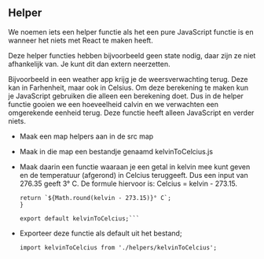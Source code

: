 ## Helper

We noemen iets een helper functie als het een pure JavaScript functie is en wanneer het niets met React te maken heeft.

Deze helper functies hebben bijvoorbeeld geen state nodig, daar zijn ze niet afhankelijk van. Je kunt dit dan extern neerzetten.

Bijvoorbeeld in een weather app krijg je de weersverwachting terug. Deze kan in Farhenheit, maar ook in Celsius. Om deze berekening te maken kun je JavaScript gebruiken die alleen een berekening doet. Dus in de helper functie gooien we een hoeveelheid calvin en we verwachten een omgerekende eenheid terug. Deze functie heeft alleen JavaScript en verder niets.

- Maak een map helpers aan in de src map
- Maak in die map een bestandje genaamd kelvinToCelcius.js
- Maak daarin een functie waaraan je een getal in kelvin mee kunt geven en de temperatuur (afgerond) in Celcius teruggeeft. Dus een input van 276.35 geeft 3° C. De formule hiervoor is: Celcius = kelvin - 273.15.

    ```function kelvinToCelcius(kelvin) {
    return `${Math.round(kelvin - 273.15)}° C`;
    }
    
    export default kelvinToCelcius;```

- Exporteer deze functie als default uit het bestand;

   ```import kelvinToCelcius from './helpers/kelvinToCelcius';```